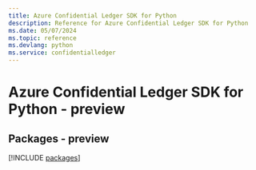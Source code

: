 ```yaml
---
title: Azure Confidential Ledger SDK for Python
description: Reference for Azure Confidential Ledger SDK for Python
ms.date: 05/07/2024
ms.topic: reference
ms.devlang: python
ms.service: confidentialledger
---
```

# Azure Confidential Ledger SDK for Python - preview
## Packages - preview
[!INCLUDE [packages](confidential-ledger-index.md)]